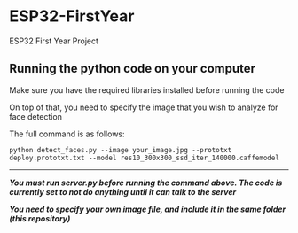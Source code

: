 # ESP32-FirstYear
ESP32 First Year Project

## Running the python code on your computer

Make sure you have the required libraries installed before running the code

On top of that, you need to specify the image that you wish to analyze for face detection

The full command is as follows:

```python detect_faces.py --image your_image.jpg --prototxt deploy.prototxt.txt --model res10_300x300_ssd_iter_140000.caffemodel```

***
***You must run server.py before running the command above. The code is currently set to not do anything until it can talk to the server***

***You need to specify your own image file, and include it in the same folder (this repository)***

